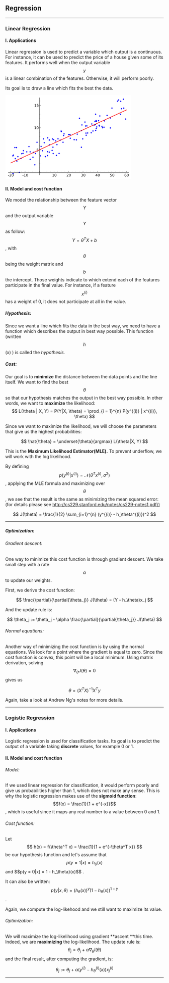 ## Regression

---

### Linear Regression

#### **I. Applications**

Linear regression is used to predict a variable which output is a continuous. For instance, it can be used to predict the price of a house given some of its features. It performs well when the output variable $$y$$ is a linear combination of the features. Otherwise, it will perform poorly.

Its goal is to draw a line which fits the best the data.

![](/assets/linear_regression.png)

#### **II. Model and cost function**

We model the relationship between the feature vector $$Y$$ and the output variable $$Y$$ as follow: $$Y = \theta^T X + b$$, with $$\theta$$ being the weight matrix and $$b$$ the intercept. Those weights indicate to which extend each of the features participate in the final value. For instance, if a feature $$x^{(i)}$$ has a weight of 0, it does not participate at all in the value.

##### **Hypothesis:**

Since we want a line which fits the data in the best way,  we need to have a function which describes the output in best way possible. This function \(written $$h$$\(x\) \) is called the _hypothesis._

##### **Cost:**

Our goal is to **minimize** the distance between the data points and the line itself. We want to find the best $$\theta$$ so that our hypothesis matches the output in the best way possible. In other words, we want to **maximize** the likelihood: 
$$
L(\theta | X, Y) = P(Y|X, \theta) = \prod_{i = 1}^{n} P(y^{(i)} | x^{(i)}, \theta)
$$
 

Since we want to maximize the likelihood, we will choose the parameters that give us the highest probabilities:


$$
\hat{\theta} = \underset{\theta}{argmax}  
L(\theta|X, Y)
$$


This is the **Maximum Likelihood Estimator\(MLE\).** To prevent underflow, we will work with the log likelihood.

By defining $$p(y^{(i)}|x^{(i)}) = \mathcal{N}(\theta^T x^{(i)}, \sigma^2)$$,  applying the MLE formula and maximizing over $$\theta$$, we see that the result is the same as minimizing the mean squared error: \(for details please see [http://cs229.stanford.edu/notes/cs229-notes1.pdf\)](http://cs229.stanford.edu/notes/cs229-notes1.pdf)


$$
J(\theta) = \frac{1}{2} \sum_{i=1}^{n} (y^{(i)} - h_\theta^{(i)})^2
$$
**  **

##### **Optimization:**

###### Gradient descent:

One way to minimize this cost function is through gradient descent. We take small step with a rate $$\alpha$$ to update our weights.

First, we derive the cost function:


$$
\frac{\partial}{\partial{\theta_j}} J(\theta) = (Y - h_\theta)x_j
$$


And the update rule is:


$$
\theta_j := \theta_j - \alpha \frac{\partial}{\partial{\theta_j}} J(\theta)
$$


###### Normal equations:

Another way of minimizing the cost function is by using the normal equations. We look for a point where the gradient is equal to zero. Since the cost function is convex, this point will be a local minimum. Using matrix derivation, solving $$\nabla_\theta J(\theta) = 0$$ gives us

$$\theta = (X^T X)^{-1} X^T y$$

Again, take a look at Andrew Ng's notes for more details.

---

### Logistic Regression

#### I. Applications

Logistic regression is used for classification tasks. Its goal is to predict the output of a variable taking **discrete** values, for example 0 or 1.

#### II. Model and cost function

###### Model:

If we used linear regression for classification, it would perform poorly and give us probabilities higher than 1, which does not make any sense. This is why the logistic regression makes use of the **sigmoid function**: $$f(x) = \frac{1}{1 + e^{-x}}$$ , which is useful since it maps any real number to a value between 0 and 1.

###### Cost function:

Let 
$$
h(x) = f(\theta^T x) = \frac{1}{1 + e^{-\theta^T x}}
$$
 be our hypothesis function and let's assume that $$p(y = 1 | x) = h_\theta(x)$$ and $$p(y = 0|x) = 1 - h_\theta}(x)$$ .

It can also be written: $$p(y|x, \theta) = (h_\theta(x))^y (1 - h_\theta(x))^{1 - y}$$.

Again, we compute the log-likehood and we still want to maximize its value.

###### Optimization:

We will maximize the log-likelihood using gradient **ascent **this time. Indeed, we are **maximizing** the log-likelihood. The update rule is: $$\theta_j = \theta_j + \alpha \nabla_\theta l(\theta)$$ and the final result, after computing the gradient, is:


$$
\theta_j := \theta_j + \alpha (y^{(i)} - h_\theta^{(i)}(x))x_j^{(i)}
$$


---



